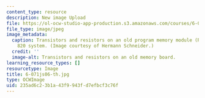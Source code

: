 ```yaml
---
content_type: resource
description: New image Upload
file: https://ol-ocw-studio-app-production.s3.amazonaws.com/courses/6-071j-introduction-to-electronics-signals-and-measurement-spring-2006/235ad6c23b1a43f9943fd7efbcf3c76f_6-071js06-th.jpg
file_type: image/jpeg
image_metadata:
  caption: Transistors and resistors on an old program memory module (ROM) of a Nixdorf
    820 system. (Image courtesy of Hermann Schneider.)
  credit: ''
  image-alt: Transistors and resistors on an old memory board.
learning_resource_types: []
resourcetype: Image
title: 6-071js06-th.jpg
type: OCWImage
uid: 235ad6c2-3b1a-43f9-943f-d7efbcf3c76f
---
```

